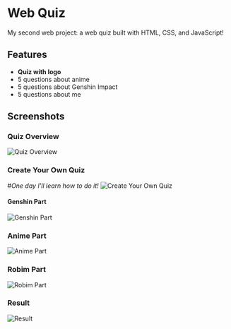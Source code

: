 # Web Quiz

My second web project: a web quiz built with HTML, CSS, and JavaScript!

## Features

- **Quiz with logo**
- 5 questions about anime
- 5 questions about Genshin Impact
- 5 questions about me

## Screenshots

### Quiz Overview
![Quiz Overview](https://github.com/Robim5/Web-Quizz/assets/155723591/73e0eb77-3477-4093-bcd7-900567c30cd2)

### Create Your Own Quiz
#*One day I'll learn how to do it!*
![Create Your Own Quiz](https://github.com/Robim5/Web-Quizz/assets/155723591/1305868e-a9ff-40c3-a3f1-8c56c6d2201b)

#### Genshin Part
![Genshin Part](https://github.com/Robim5/Web-Quizz/assets/155723591/ee42f41b-e315-4ab5-b4c3-cf9f23a43250)

### Anime Part
![Anime Part](https://github.com/Robim5/Web-Quizz/assets/155723591/b829ca2a-b2b4-427f-8a76-7ec0b0284ca5)

### Robim Part
![Robim Part](https://github.com/Robim5/Web-Quizz/assets/155723591/47c9da22-9da4-4a41-981b-0d70c444116c)

### Result
![Result](https://github.com/Robim5/Web-Quizz/assets/155723591/4dce6ffb-ed9d-45b7-a27a-aa8b4daba0a3)





